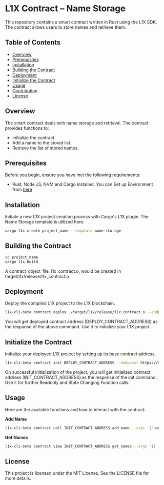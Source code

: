 # L1X Contract – Name Storage

This repository contains a smart contract written in Rust using the L1X SDK. The contract allows users to store names and retrieve them.

## Table of Contents

- [Overview](#overview)
- [Prerequisites](#prerequisites)
- [Installation](#installation)
- [Building the Contract](#building-the-contract)
- [Deployment](#deployment)
- [Initialize the Contract](#initialize-the-contract)
- [Usage](#usage)
- [Contributing](#contributing)
- [License](#license)

## Overview

The smart contract deals with name storage and retrieval. The contract provides functions to: 
- Initialize the contract. 
- Add a name to the stored list. 
- Retrieve the list of stored names. 

## Prerequisites

Before you begin, ensure you have met the following requirements:

- Rust, Node JS, NVM and Cargo installed. You can Set up Environment from [here](https://l1x-sdk.gitbook.io/l1x-developer-interface/v/interface-essentials/l1x-vm-sdk/l1x-native-sdk-for-l1x-vm/set-up-environment)

## Installation

Initiate a new L1X project creation process with Cargo's L1X plugin. The Name Storage template is utilized here.
```sh
cargo l1x create project_name --template name-storage
```

## Building the Contract
 ```sh
cd project_name
cargo l1x build
```
A contract_object_file, l1x_contract.o, would be created in target/l1x/release/l1x_contract.o

## Deployment

Deploy the compiled L1X project to the L1X blockchain.

```sh
l1x-cli-beta contract deploy ./target/l1x/release/l1x_contract.o --endpoint https://v2-testnet-rpc.l1x.foundation
```
You will get deployed contract address (DEPLOY_CONTRACT_ADDRESS) as the response of the above command. Use it to initialize your L1X project.

## Initialize the Contract

Initialize your deployed L1X project by setting up its base contract address.

```sh
l1x-cli-beta contract init DEPLOY_CONTRACT_ADDRESS --endpoint https://v2-testnet-rpc.l1x.foundation --fee_limit 100000 --args '{}'
```

On successful initialization of the project, you will get initialized contract address (INIT_CONTRACT_ADDRESS) as the response of the init command. Use it for further Readonly and State Changing Function calls.

## Usage

Here are the available functions and how to interact with the contract:

**Add Name**
```sh
l1x-cli-beta contract call INIT_CONTRACT_ADDRESS add_name --args '{"name":"LayerOneX"}' --endpoint https://v2-testnet-rpc.l1x.foundation --fee_limit 100000
```

**Get Names**
```sh
l1x-cli-beta contract view INIT_CONTRACT_ADDRESS get_names --args '{}' --endpoint https://v2-testnet-rpc.l1x.foundation
```

## License
This project is licensed under the MIT License. See the LICENSE file for more details.

